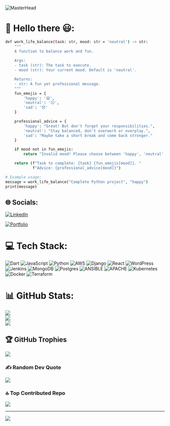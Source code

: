 ![MasterHead](https://user-images.githubusercontent.com/35267447/206916906-9bfb66d9-c419-44c2-908a-4885e610425f.gif)

# 💫 Hello there 😃:
```bash
def work_life_balance(task: str, mood: str = 'neutral') -> str:
    """
    A function to balance work and fun.
    
    Args:
    - task (str): The task to execute.
    - mood (str): Your current mood. Default is 'neutral'.

    Returns:
    - str: A fun yet professional message.
    """
    fun_emojis = {
        'happy': '😄',
        'neutral': '😐',
        'sad': '😞'
    }

    professional_advice = {
        'happy': "Great! But don't forget your responsibilities.",
        'neutral': "Stay balanced, don't overwork or overplay.",
        'sad': "Maybe take a short break and come back stronger."
    }

    if mood not in fun_emojis:
        return "Invalid mood! Please choose between 'happy', 'neutral', or 'sad'."

    return (f"Task to complete: {task} {fun_emojis[mood]}. "
            f"Advice: {professional_advice[mood]}")

# Example usage:
message = work_life_balance("Complete Python project", "happy")
print(message)
```

## 🌐 Socials:
[![LinkedIn](https://img.shields.io/badge/LinkedIn-%230077B5.svg?logo=linkedin&logoColor=white)](https://linkedin.com/in/celyne-kydd) 

[![Portfolio](https://img.shields.io/badge/Portfolio-%230077B5.svg?logo=portfolio&logoColor=white)](https://celyne-kydd-portfolio.onrender.com) 

# 💻 Tech Stack:
![Dart](https://img.shields.io/badge/dart-%230175C2.svg?style=for-the-badge&logo=dart&logoColor=white) ![JavaScript](https://img.shields.io/badge/javascript-%23323330.svg?style=for-the-badge&logo=javascript&logoColor=%23F7DF1E) ![Python](https://img.shields.io/badge/python-3670A0?style=for-the-badge&logo=python&logoColor=ffdd54)  ![AWS](https://img.shields.io/badge/AWS-%23FF9900.svg?style=for-the-badge&logo=amazon-aws&logoColor=white) ![Django](https://img.shields.io/badge/django-%23092E20.svg?style=for-the-badge&logo=django&logoColor=white)  ![React](https://img.shields.io/badge/react-%2320232a.svg?style=for-the-badge&logo=react&logoColor=%2361DAFB)  ![WordPress](https://img.shields.io/badge/WordPress-%23117AC9.svg?style=for-the-badge&logo=WordPress&logoColor=white) ![Jenkins](https://img.shields.io/badge/jenkins-%232C5263.svg?style=for-the-badge&logo=jenkins&logoColor=white) ![MongoDB](https://img.shields.io/badge/MongoDB-%234ea94b.svg?style=for-the-badge&logo=mongodb&logoColor=white) ![Postgres](https://img.shields.io/badge/postgres-%23316192.svg?style=for-the-badge&logo=postgresql&logoColor=white) ![ANSIBLE](https://img.shields.io/badge/ansible-%231A1918.svg?style=for-the-badge&logo=ansible&logoColor=white) ![APACHE](https://img.shields.io/badge/apachekafka-231F20.svg?style=for-the-badge&logo=apachekafka&logoColor=white&color=%23231F20) ![Kubernetes](https://img.shields.io/badge/kubernetes-%23326ce5.svg?style=for-the-badge&logo=kubernetes&logoColor=white) ![Docker](https://img.shields.io/badge/docker-%230db7ed.svg?style=for-the-badge&logo=docker&logoColor=white) ![Terraform](https://img.shields.io/badge/terraform-%235835CC.svg?style=for-the-badge&logo=terraform&logoColor=white)
# 📊 GitHub Stats:
![](https://github-readme-stats.vercel.app/api?username=mimi-netizen&theme=radical&hide_border=false&include_all_commits=true&count_private=true)<br/>
![](https://github-readme-streak-stats.herokuapp.com/?user=mimi-netizen&theme=radical&hide_border=false)<br/>
![](https://github-readme-stats.vercel.app/api/top-langs/?username=mimi-netizen&theme=radical&hide_border=false&include_all_commits=true&count_private=true&layout=compact)

## 🏆 GitHub Trophies
![](https://github-profile-trophy.vercel.app/?username=mimi-netizen&theme=juicyfresh&no-frame=false&no-bg=false&margin-w=4)

### ✍️ Random Dev Quote
![](https://quotes-github-readme.vercel.app/api?type=horizontal&theme=radical)

### 🔝 Top Contributed Repo
![](https://github-contributor-stats.vercel.app/api?username=mimi-netizen&limit=5&theme=radical&combine_all_yearly_contributions=true)

---
[![](https://visitcount.itsvg.in/api?id=mimi-netizen&icon=7&color=10)](https://visitcount.itsvg.in)

<!-- Proudly created with GPRM ( https://gprm.itsvg.in ) -->
